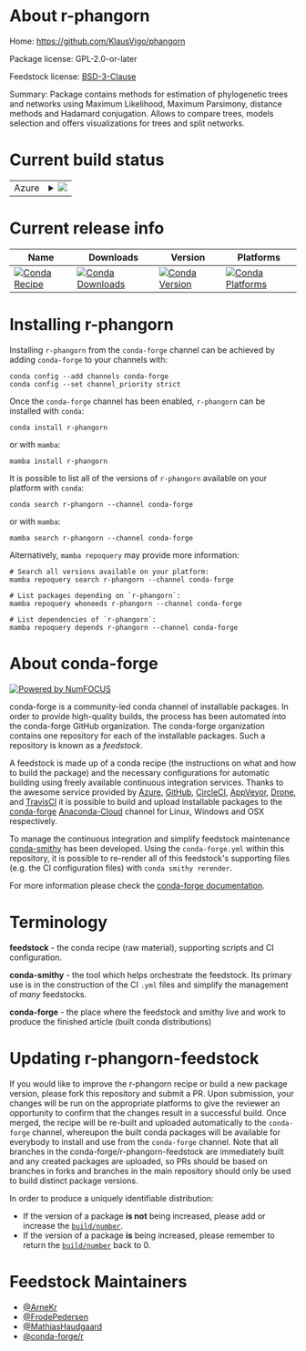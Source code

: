 About r-phangorn
================

Home: https://github.com/KlausVigo/phangorn

Package license: GPL-2.0-or-later

Feedstock license: [BSD-3-Clause](https://github.com/conda-forge/r-phangorn-feedstock/blob/main/LICENSE.txt)

Summary: Package contains methods for estimation of phylogenetic trees and networks using Maximum Likelihood, Maximum Parsimony, distance methods and Hadamard conjugation. Allows to compare trees, models selection and offers visualizations for trees and split networks. 

Current build status
====================


<table>
    
  <tr>
    <td>Azure</td>
    <td>
      <details>
        <summary>
          <a href="https://dev.azure.com/conda-forge/feedstock-builds/_build/latest?definitionId=3427&branchName=main">
            <img src="https://dev.azure.com/conda-forge/feedstock-builds/_apis/build/status/r-phangorn-feedstock?branchName=main">
          </a>
        </summary>
        <table>
          <thead><tr><th>Variant</th><th>Status</th></tr></thead>
          <tbody><tr>
              <td>linux_64_r_base4.1</td>
              <td>
                <a href="https://dev.azure.com/conda-forge/feedstock-builds/_build/latest?definitionId=3427&branchName=main">
                  <img src="https://dev.azure.com/conda-forge/feedstock-builds/_apis/build/status/r-phangorn-feedstock?branchName=main&jobName=linux&configuration=linux%20linux_64_r_base4.1" alt="variant">
                </a>
              </td>
            </tr><tr>
              <td>linux_64_r_base4.2</td>
              <td>
                <a href="https://dev.azure.com/conda-forge/feedstock-builds/_build/latest?definitionId=3427&branchName=main">
                  <img src="https://dev.azure.com/conda-forge/feedstock-builds/_apis/build/status/r-phangorn-feedstock?branchName=main&jobName=linux&configuration=linux%20linux_64_r_base4.2" alt="variant">
                </a>
              </td>
            </tr><tr>
              <td>osx_64_r_base4.1</td>
              <td>
                <a href="https://dev.azure.com/conda-forge/feedstock-builds/_build/latest?definitionId=3427&branchName=main">
                  <img src="https://dev.azure.com/conda-forge/feedstock-builds/_apis/build/status/r-phangorn-feedstock?branchName=main&jobName=osx&configuration=osx%20osx_64_r_base4.1" alt="variant">
                </a>
              </td>
            </tr><tr>
              <td>osx_64_r_base4.2</td>
              <td>
                <a href="https://dev.azure.com/conda-forge/feedstock-builds/_build/latest?definitionId=3427&branchName=main">
                  <img src="https://dev.azure.com/conda-forge/feedstock-builds/_apis/build/status/r-phangorn-feedstock?branchName=main&jobName=osx&configuration=osx%20osx_64_r_base4.2" alt="variant">
                </a>
              </td>
            </tr><tr>
              <td>osx_arm64_r_base4.1</td>
              <td>
                <a href="https://dev.azure.com/conda-forge/feedstock-builds/_build/latest?definitionId=3427&branchName=main">
                  <img src="https://dev.azure.com/conda-forge/feedstock-builds/_apis/build/status/r-phangorn-feedstock?branchName=main&jobName=osx&configuration=osx%20osx_arm64_r_base4.1" alt="variant">
                </a>
              </td>
            </tr><tr>
              <td>osx_arm64_r_base4.2</td>
              <td>
                <a href="https://dev.azure.com/conda-forge/feedstock-builds/_build/latest?definitionId=3427&branchName=main">
                  <img src="https://dev.azure.com/conda-forge/feedstock-builds/_apis/build/status/r-phangorn-feedstock?branchName=main&jobName=osx&configuration=osx%20osx_arm64_r_base4.2" alt="variant">
                </a>
              </td>
            </tr><tr>
              <td>win_64</td>
              <td>
                <a href="https://dev.azure.com/conda-forge/feedstock-builds/_build/latest?definitionId=3427&branchName=main">
                  <img src="https://dev.azure.com/conda-forge/feedstock-builds/_apis/build/status/r-phangorn-feedstock?branchName=main&jobName=win&configuration=win%20win_64_" alt="variant">
                </a>
              </td>
            </tr>
          </tbody>
        </table>
      </details>
    </td>
  </tr>
</table>

Current release info
====================

| Name | Downloads | Version | Platforms |
| --- | --- | --- | --- |
| [![Conda Recipe](https://img.shields.io/badge/recipe-r--phangorn-green.svg)](https://anaconda.org/conda-forge/r-phangorn) | [![Conda Downloads](https://img.shields.io/conda/dn/conda-forge/r-phangorn.svg)](https://anaconda.org/conda-forge/r-phangorn) | [![Conda Version](https://img.shields.io/conda/vn/conda-forge/r-phangorn.svg)](https://anaconda.org/conda-forge/r-phangorn) | [![Conda Platforms](https://img.shields.io/conda/pn/conda-forge/r-phangorn.svg)](https://anaconda.org/conda-forge/r-phangorn) |

Installing r-phangorn
=====================

Installing `r-phangorn` from the `conda-forge` channel can be achieved by adding `conda-forge` to your channels with:

```
conda config --add channels conda-forge
conda config --set channel_priority strict
```

Once the `conda-forge` channel has been enabled, `r-phangorn` can be installed with `conda`:

```
conda install r-phangorn
```

or with `mamba`:

```
mamba install r-phangorn
```

It is possible to list all of the versions of `r-phangorn` available on your platform with `conda`:

```
conda search r-phangorn --channel conda-forge
```

or with `mamba`:

```
mamba search r-phangorn --channel conda-forge
```

Alternatively, `mamba repoquery` may provide more information:

```
# Search all versions available on your platform:
mamba repoquery search r-phangorn --channel conda-forge

# List packages depending on `r-phangorn`:
mamba repoquery whoneeds r-phangorn --channel conda-forge

# List dependencies of `r-phangorn`:
mamba repoquery depends r-phangorn --channel conda-forge
```


About conda-forge
=================

[![Powered by
NumFOCUS](https://img.shields.io/badge/powered%20by-NumFOCUS-orange.svg?style=flat&colorA=E1523D&colorB=007D8A)](https://numfocus.org)

conda-forge is a community-led conda channel of installable packages.
In order to provide high-quality builds, the process has been automated into the
conda-forge GitHub organization. The conda-forge organization contains one repository
for each of the installable packages. Such a repository is known as a *feedstock*.

A feedstock is made up of a conda recipe (the instructions on what and how to build
the package) and the necessary configurations for automatic building using freely
available continuous integration services. Thanks to the awesome service provided by
[Azure](https://azure.microsoft.com/en-us/services/devops/), [GitHub](https://github.com/),
[CircleCI](https://circleci.com/), [AppVeyor](https://www.appveyor.com/),
[Drone](https://cloud.drone.io/welcome), and [TravisCI](https://travis-ci.com/)
it is possible to build and upload installable packages to the
[conda-forge](https://anaconda.org/conda-forge) [Anaconda-Cloud](https://anaconda.org/)
channel for Linux, Windows and OSX respectively.

To manage the continuous integration and simplify feedstock maintenance
[conda-smithy](https://github.com/conda-forge/conda-smithy) has been developed.
Using the ``conda-forge.yml`` within this repository, it is possible to re-render all of
this feedstock's supporting files (e.g. the CI configuration files) with ``conda smithy rerender``.

For more information please check the [conda-forge documentation](https://conda-forge.org/docs/).

Terminology
===========

**feedstock** - the conda recipe (raw material), supporting scripts and CI configuration.

**conda-smithy** - the tool which helps orchestrate the feedstock.
                   Its primary use is in the construction of the CI ``.yml`` files
                   and simplify the management of *many* feedstocks.

**conda-forge** - the place where the feedstock and smithy live and work to
                  produce the finished article (built conda distributions)


Updating r-phangorn-feedstock
=============================

If you would like to improve the r-phangorn recipe or build a new
package version, please fork this repository and submit a PR. Upon submission,
your changes will be run on the appropriate platforms to give the reviewer an
opportunity to confirm that the changes result in a successful build. Once
merged, the recipe will be re-built and uploaded automatically to the
`conda-forge` channel, whereupon the built conda packages will be available for
everybody to install and use from the `conda-forge` channel.
Note that all branches in the conda-forge/r-phangorn-feedstock are
immediately built and any created packages are uploaded, so PRs should be based
on branches in forks and branches in the main repository should only be used to
build distinct package versions.

In order to produce a uniquely identifiable distribution:
 * If the version of a package **is not** being increased, please add or increase
   the [``build/number``](https://docs.conda.io/projects/conda-build/en/latest/resources/define-metadata.html#build-number-and-string).
 * If the version of a package **is** being increased, please remember to return
   the [``build/number``](https://docs.conda.io/projects/conda-build/en/latest/resources/define-metadata.html#build-number-and-string)
   back to 0.

Feedstock Maintainers
=====================

* [@ArneKr](https://github.com/ArneKr/)
* [@FrodePedersen](https://github.com/FrodePedersen/)
* [@MathiasHaudgaard](https://github.com/MathiasHaudgaard/)
* [@conda-forge/r](https://github.com/conda-forge/r/)

